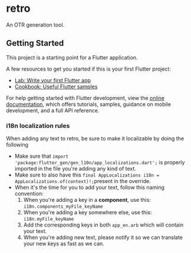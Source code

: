# retro

An OTR generation tool.

## Getting Started

This project is a starting point for a Flutter application.

A few resources to get you started if this is your first Flutter project:

- [Lab: Write your first Flutter app](https://docs.flutter.dev/get-started/codelab)
- [Cookbook: Useful Flutter samples](https://docs.flutter.dev/cookbook)

For help getting started with Flutter development, view the
[online documentation](https://docs.flutter.dev/), which offers tutorials,
samples, guidance on mobile development, and a full API reference.

### i18n localization rules

When adding any text to retro, be sure to make it localizable by doing the following
- Make sure that `import 'package:flutter_gen/gen_l10n/app_localizations.dart';` is properly imported in the file you're adding any kind of text.
- Make sure to also have this `final AppLocalizations i18n = AppLocalizations.of(context)!;`present in the override.
- When it's the time for you to add your text, follow this naming convention:
    1. When you're adding a key in a **component**, use this: `i18n.components_myFile_keyName`
    2. When you're adding a key somewhere else, use this: `i18n.myFile_keyName`
    3. Add the corresponding keys in both `app_en.arb` which will contain your text.
    4. When you're adding new text, please notify it so we can translate your new keys as fast as we can.
